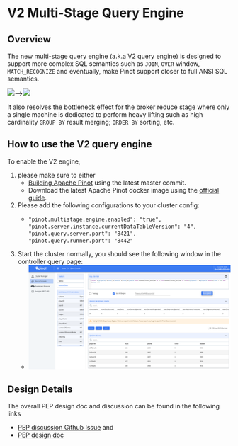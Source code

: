 # V2 Multi-Stage Query Engine

## Overview

The new multi-stage query engine (a.k.a V2 query engine) is designed to support more complex SQL semantics such as `JOIN`, `OVER` window, `MATCH_RECOGNIZE` and eventually, make Pinot support closer to full ANSI SQL semantics.&#x20;

![](https://www.datocms-assets.com/75153/1661707313-query-execution-model.png)-->![](https://www.datocms-assets.com/75153/1661533401-screenshot\_1.png)

It also resolves the bottleneck effect for the broker reduce stage where only a single machine is dedicated to perform heavy lifting such as high cardinality `GROUP BY` result merging; `ORDER BY` sorting, etc.

## How to use the V2 query engine

To enable the V2 engine,&#x20;

1. please make sure to either&#x20;
   * [Building Apache Pinot](https://github.com/apache/pinot#building-pinot) using the latest master commit.
   * Download the latest Apache Pinot docker image using the [official guide](https://docs.pinot.apache.org/basics/getting-started/running-pinot-in-docker).
2. Please add the following configurations to your cluster config:
   * ```
     "pinot.multistage.engine.enabled": "true",
     "pinot.server.instance.currentDataTableVersion": "4",
     "pinot.query.server.port": "8421",
     "pinot.query.runner.port": "8442"
     ```
3. Start the cluster normally, you should see the following window in the controller query page:
   * <img src="../../.gitbook/assets/image (51).png" alt="" data-size="original">



## Design Details

The overall PEP design doc and discussion can be found in the following links

* [PEP discussion Github Issue](https://github.com/apache/pinot/issues/8260)  and
* [PEP design doc](https://docs.google.com/document/d/10-vL\_bUrI-Pi2oYudWyUlQl9Kf0cLrW-Z8hGczkCPik/edit)



